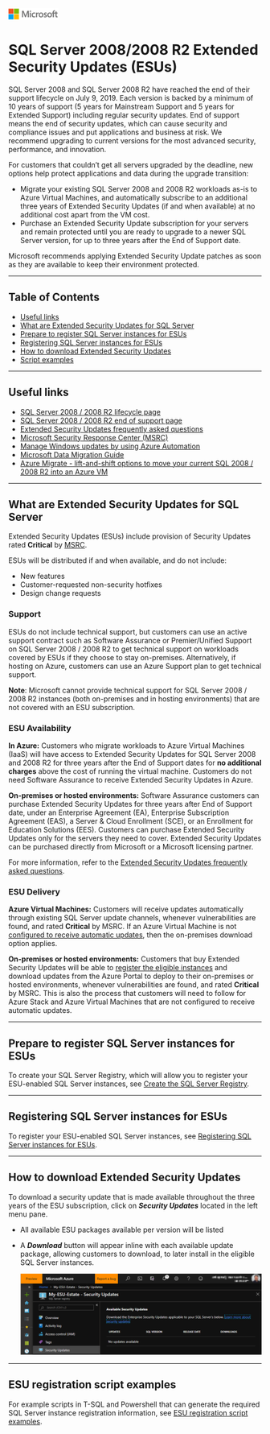 ![](./media/solutions-microsoft-logo-small.png)

# SQL Server 2008/2008 R2 Extended Security Updates (ESUs)
SQL Server 2008 and SQL Server 2008 R2 have reached the end of their support lifecycle on July 9, 2019. 
Each version is backed by a minimum of 10 years of support (5 years for Mainstream Support and 5 years for Extended Support) including regular security updates. 
End of support means the end of security updates, which can cause security and compliance issues and put applications and business at risk. 
We recommend upgrading to current versions for the most advanced security, performance, and innovation. 

For customers that couldn’t get all servers upgraded by the deadline, new options help protect applications and data during the upgrade transition:
-  Migrate your existing SQL Server 2008 and 2008 R2 workloads as-is to Azure Virtual Machines, and automatically subscribe to an additional three years of Extended Security Updates (if and when available) at no additional cost apart from the VM cost.
-  Purchase an Extended Security Update subscription for your servers and remain protected until you are ready to upgrade to a newer SQL Server version, for up to three years after the End of Support date.

Microsoft recommends applying Extended Security Update patches as soon as they are available to keep their environment protected.

---

## Table of Contents

-  [Useful links](#Useful-links)
-  [What are Extended Security Updates for SQL Server](#What)
-  [Prepare to register SQL Server instances for ESUs](#Registry)
-  [Registering SQL Server instances for ESUs](#Register)
-  [How to download Extended Security Updates](#Download)
-  [Script examples](#scripts)

---

## Useful links
- [SQL Server 2008 / 2008 R2 lifecycle page](https://support.microsoft.com/en-us/lifecycle/search?alpha=sql%20server%202008)
- [SQL Server 2008 / 2008 R2 end of support page](https://aka.ms/sqleos)     
- [Extended Security Updates frequently asked questions](https://aka.ms/sqleosfaq)    
- [Microsoft Security Response Center (MSRC)](https://portal.msrc.microsoft.com/security-guidance/summary)
- [Manage Windows updates by using Azure Automation](https://docs.microsoft.com/azure/automation/automation-tutorial-update-management)
- [Microsoft Data Migration Guide](https://datamigration.microsoft.com/)
- [Azure Migrate - lift-and-shift options to move your current SQL 2008 / 2008 R2 into an Azure VM](https://azure.microsoft.com/services/azure-migrate/)

---

## <a name="What"></a> What are Extended Security Updates for SQL Server
Extended Security Updates (ESUs) include provision of Security Updates rated **Critical** by [MSRC](https://portal.msrc.microsoft.com/security-guidance/summary).    

ESUs will be distributed if and when available, and do not include:
-  New features
-  Customer-requested non-security hotfixes
-  Design change requests    

### Support
ESUs do not include technical support, but customers can use an active support contract such as Software Assurance or Premier/Unified Support on SQL Server 2008 / 2008 R2 to get technical support on workloads covered by ESUs if they choose to stay on-premises. Alternatively, if hosting on Azure, customers can use an Azure Support plan to get technical support.

**Note**: Microsoft cannot provide technical support for SQL Server 2008 / 2008 R2 instances (both on-premises and in hosting environments) that are not covered with an ESU subscription.

### ESU Availability
**In Azure:** Customers who migrate workloads to Azure Virtual Machines (IaaS) will have access to Extended Security Updates for SQL Server 2008 and 2008 R2 for three years after the End of Support dates for **no additional charges** above the cost of running the virtual machine. Customers do not need Software Assurance to receive Extended Security Updates in Azure.

**On-premises or hosted environments:** Software Assurance customers can purchase Extended Security Updates for three years after End of Support date, under an Enterprise Agreement (EA), Enterprise Subscription Agreement (EAS), a Server & Cloud Enrollment (SCE), or an Enrollment for Education Solutions (EES). Customers can purchase Extended Security Updates only for the servers they need to cover. Extended Security Updates can be purchased directly from Microsoft or a Microsoft licensing partner.

For more information, refer to the [Extended Security Updates frequently asked questions](https://aka.ms/sqleosfaq).

### ESU Delivery
**Azure Virtual Machines:** Customers will receive updates automatically through existing SQL Server update channels, whenever vulnerabilities are found, and rated **Critical** by MSRC. If an Azure Virtual Machine is not [configured to receive automatic updates](https://docs.microsoft.com/azure/automation/automation-tutorial-update-management), then the on-premises download option applies. 

**On-premises or hosted environments:** Customers that buy Extended Security Updates will be able to [register the eligible instances](#Registry) and download updates from the Azure Portal to deploy to their on-premises or hosted environments, whenever vulnerabilities are found, and rated **Critical** by MSRC. This is also the process that customers will need to follow for Azure Stack and Azure Virtual Machines that are not configured to receive automatic updates.

---

## <a name="Registry"></a> Prepare to register SQL Server instances for ESUs
To create your SQL Server Registry, which will allow you to register your ESU-enabled SQL Server instances, see [Create the SQL Server Registry](./registry.md).

---

## <a name="Register"></a> Registering SQL Server instances for ESUs
To register your ESU-enabled SQL Server instances, see [Registering SQL Server instances for ESUs](./register.md).

---

## <a name="Download"></a> How to download Extended Security Updates

To download a security update that is made available throughout the three years of the ESU subscription, click on ***Security Updates*** located in the left menu pane.
- All available ESU packages available per version will be listed
- A ***Download*** button will appear inline with each available update package, allowing customers to download, to later install in the eligible SQL Server instances.

    ![Downloads](./media/Downloads.png "Downloads") 

---

## <a name="scripts"></a> ESU registration script examples

For example scripts in T-SQL and Powershell that can generate the required SQL Server instance registration information, see [ESU registration script examples](scripts.md).

